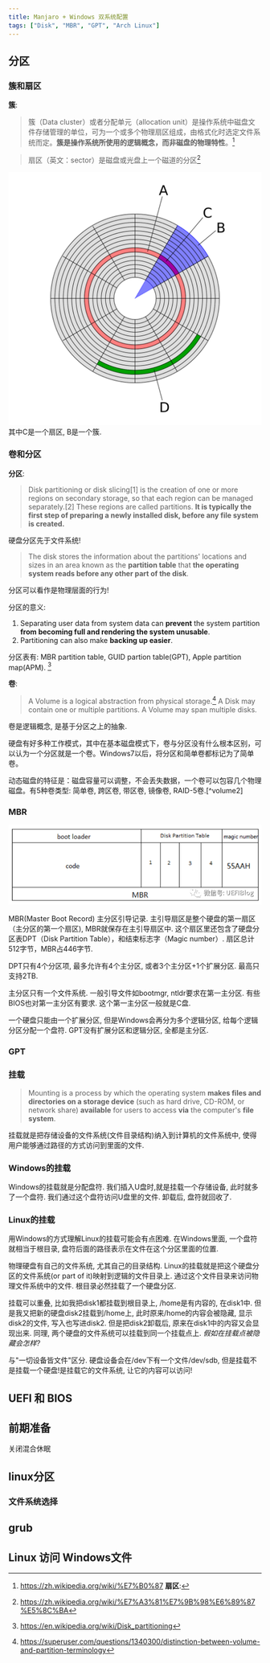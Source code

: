 ```yaml
---
title: Manjaro + Windows 双系统配置
tags: ["Disk", "MBR", "GPT", "Arch Linux"]
---
```



<!--more-->
## 分区

### 簇和扇区
**簇**:  
> 簇（Data cluster）或者分配单元（allocation unit）是操作系统中磁盘文件存储管理的单位，可为一个或多个物理扇区组成，由格式化时选定文件系统而定。**簇是操作系统所使用的逻辑概念，而非磁盘的物理特性**。[^cluster]
[^cluster]: <https://zh.wikipedia.org/wiki/%E7%B0%87>
**扇区**: 
> 扇区（英文：sector）是磁盘或光盘上一个磁道的分区[^sector]

[^sector]: <https://zh.wikipedia.org/wiki/%E7%A3%81%E7%9B%98%E6%89%87%E5%8C%BA>

![](/assets/posts_ref/Manjaro%20+%20Windows/disk.svg)
其中C是一个扇区, B是一个簇.

### 卷和分区
**分区**:  
> Disk partitioning or disk slicing[1] is the creation of one or more regions on secondary storage, so that each region can be managed separately.[2] These regions are called partitions. **It is typically the first step of preparing a newly installed disk, before any file system is created.**

硬盘分区先于文件系统!

> The disk stores the information about the partitions' locations and sizes in an area known as the **partition table** that **the operating system reads before any other part of the disk**.

分区可以看作是物理层面的行为!

分区的意义:  
1. Separating user data from system data can **prevent** the system partition **from becoming full and rendering the system unusable**. 
2. Partitioning can also make **backing up easier**.

分区表有: MBR partition table, GUID partion table(GPT), Apple partition map(APM).
[^partition]

[^partition]: <https://en.wikipedia.org/wiki/Disk_partitioning>

**卷**:
> A Volume is a logical abstraction from physical storage.[^volume]
> A Disk may contain one or multiple partitions.
> A Volume may span multiple disks.

卷是逻辑概念, 是基于分区之上的抽象.

硬盘有好多种工作模式，其中在基本磁盘模式下，卷与分区没有什么根本区别，可以认为一个分区就是一个卷。Windows7以后，将分区和简单卷都标记为了简单卷。

动态磁盘的特征是：磁盘容量可以调整，不会丢失数据，一个卷可以包容几个物理磁盘。有5种卷类型: 简单卷, 跨区卷, 带区卷, 镜像卷, RAID-5卷.[^volume2]


[^volume]: <https://superuser.com/questions/1340300/distinction-between-volume-and-partition-terminology>
[^volume]: <http://www.techwander.cn/Wordpress/windows%E5%88%86%E5%8C%BA%E5%92%8C%E5%8D%B7%E7%9A%84%E5%8C%BA%E5%88%AB/>

### MBR
![](/assets/posts_ref/Manjaro%20+%20Windows/mbr.png)

MBR(Master Boot Record) 主分区引导记录. 主引导扇区是整个硬盘的第一扇区（主分区的第一个扇区), MBR就保存在主引导扇区中. 这个扇区里还包含了硬盘分区表DPT（Disk Partition Table），和结束标志字（Magic number）. 扇区总计512字节，MBR占446字节.

DPT只有4个分区项, 最多允许有4个主分区, 或者3个主分区+1个扩展分区. 最高只支持2TB.

主分区只有一个文件系统. 一般引导文件如bootmgr, ntldr要求在第一主分区. 有些BIOS也对第一主分区有要求. 这个第一主分区一般就是C盘.

一个硬盘只能由一个扩展分区, 但是Windows会再分为多个逻辑分区, 给每个逻辑分区分配一个盘符. GPT没有扩展分区和逻辑分区, 全都是主分区.

### GPT

### 挂载
> Mounting is a process by which the operating system **makes files and directories on a storage device** (such as hard drive, CD-ROM, or network share) **available** for users to access **via** the computer's **file system**.

挂载就是把存储设备的文件系统(文件目录结构)纳入到计算机的文件系统中, 使得用户能够通过路径的方式访问到里面的文件.
### Windows的挂载
Windows的挂载就是分配盘符. 我们插入U盘时,就是挂载一个存储设备, 此时就多了一个盘符. 我们通过这个盘符访问U盘里的文件. 卸载后, 盘符就回收了.

### Linux的挂载
用Windows的方式理解Linux的挂载可能会有点困难. 在Windows里面, 一个盘符就相当于根目录, 盘符后面的路径表示在文件在这个分区里面的位置. 

物理硬盘有自己的文件系统, 尤其自己的目录结构. Linux的挂载就是把这个硬盘分区的文件系统(or part of it)映射到逻辑的文件目录上. 通过这个文件目录来访问物理文件系统中的文件. 根目录必然挂载了一个硬盘分区.

挂载可以重叠, 比如我把disk1都挂载到根目录上, /home是有内容的, 在disk1中. 但是我又把新的硬盘disk2挂载到/home上, 此时原来/home的内容会被隐藏, 显示disk2的文件, 写入也写进disk2. 但是把disk2卸载后, 原来在disk1中的内容又会显现出来. 同理, 两个硬盘的文件系统可以挂载到同一个挂载点上.
*假如在挂载点被隐藏会怎样?*
[^mounting]: <https://www.zhihu.com/question/266907637>

与"一切设备皆文件"区分. 硬盘设备会在/dev下有一个文件/dev/sdb, 但是挂载不是挂载一个硬盘!是挂载它的文件系统, 让它的内容可以访问!

## UEFI 和 BIOS

### 
## 前期准备
关闭混合休眠




## linux分区
### 文件系统选择

## grub

## Linux 访问 Windows文件